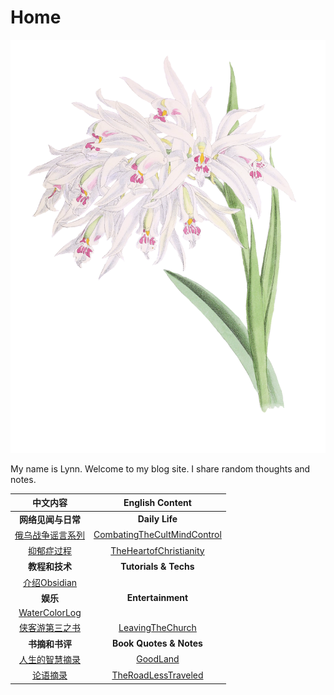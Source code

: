 # Home

![|200](015d4cf708a4bc8ef2224b9e12e33ecd_MD5.png)

My name is Lynn. Welcome to my blog site. I share random thoughts and notes. 

|       中文内容       |         English Content         |
|:--------------------:|:-------------------------------:|
|  **网络见闻与日常**  |         **Daily Life**          |
| [俄乌战争谣言系列](Life/俄乌战争谣言系列.md) | [CombatingTheCultMindControl](Readings/Spirituality/CombatingTheCultMindControl.md) |
|    [抑郁症过程](Life/抑郁症过程.md)    |   [TheHeartofChristianity](Readings/Spirituality/TheHeartofChristianity.md)    |
|    **教程和技术**    |      **Tutorials & Techs**      |
|   [介绍Obsidian](Tutorials/Technology/介绍Obsidian.md)   |                                 |
|       **娱乐**       |         **Entertainment**                        |
|  [WaterColorLog](99%20Blogs/LynnBlog/docs/Entertainment/Watercolor/WaterColorLog.md)   |                                 |
|  [侠客游第三之书](99%20Blogs/LynnBlog/docs/Entertainment/Games/侠客游第三之书.md)  |      [LeavingTheChurch](assets/img/LeavingTheChurch.md)       |
|    **书摘和书评**    |     **Book Quotes & Notes**     |
|  [人生的智慧摘录](Readings/Life%20Widsom/人生的智慧摘录.md)  |          [GoodLand](Readings/Spirituality/GoodLand.md)           |
|     [论语摘录](Readings/Life%20Widsom/论语摘录.md)     |     [TheRoadLessTraveled](Readings/Spirituality/TheRoadLessTraveled.md)     | 


